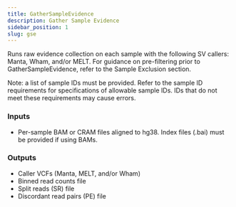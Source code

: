 ```yaml
---
title: GatherSampleEvidence 
description: Gather Sample Evidence
sidebar_position: 1
slug: gse
---
```


Runs raw evidence collection on each sample with the following SV callers: 
Manta, Wham, and/or MELT. For guidance on pre-filtering prior to GatherSampleEvidence, 
refer to the Sample Exclusion section.

Note: a list of sample IDs must be provided. Refer to the sample ID 
requirements for specifications of allowable sample IDs. 
IDs that do not meet these requirements may cause errors.

### Inputs

- Per-sample BAM or CRAM files aligned to hg38. Index files (.bai) must be provided if using BAMs.

### Outputs

- Caller VCFs (Manta, MELT, and/or Wham)
- Binned read counts file
- Split reads (SR) file
- Discordant read pairs (PE) file
